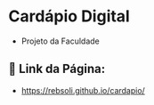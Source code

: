 # Cardápio Digital 

- Projeto da Faculdade 

## 🔗 Link da Página:
- https://rebsoli.github.io/cardapio/
